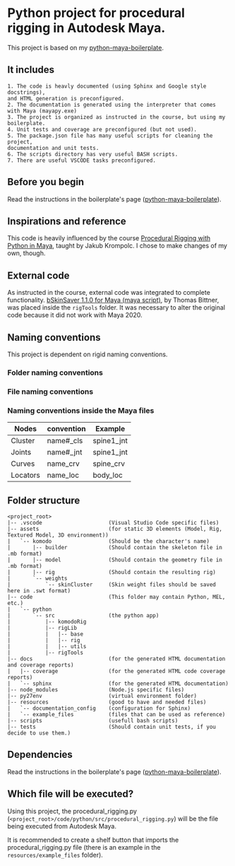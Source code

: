 # Python project for procedural rigging in Autodesk Maya.

This project is based on my [python-maya-boilerplate](https://github.com/leonardpin-br/python-maya-boilerplate).



## It includes
    1. The code is heavly documented (using Sphinx and Google style docstrings),
    and HTML generation is preconfigured.
    2. The documentation is generated using the interpreter that comes with Maya (mayapy.exe)
    3. The project is organized as instructed in the course, but using my boilerplate.
    4. Unit tests and coverage are preconfigured (but not used).
    5. The package.json file has many useful scripts for cleaning the project,
    documentation and unit tests.
    6. The scripts directory has very useful BASH scripts.
    7. There are useful VSCODE tasks preconfigured.



## Before you begin
Read the instructions in the boilerplate's page ([python-maya-boilerplate](https://github.com/leonardpin-br/python-maya-boilerplate)).



## Inspirations and reference
This code is heavily influenced by the course
[Procedural Rigging with Python in Maya](https://www.pluralsight.com/courses/procedural-rigging-python-maya-2283),
taught by Jakub Krompolc. I chose to make changes of my own, though.



## External code
As instructed in the course, external code was integrated to complete functionality.
[bSkinSaver 1.1.0 for Maya (maya script)](https://www.highend3d.com/maya/script/bskinsaver-for-maya),
by Thomas Bittner, was placed inside the `rigTools` folder.
It was necessary to alter the original code because it did not work with
Maya 2020.



## Naming conventions
This project is dependent on rigid naming conventions.

### Folder naming conventions

### File naming conventions

### Naming conventions inside the Maya files
| Nodes    | convention  | Example    |
|----------|-------------|------------|
| Cluster  | name#_cls   | spine1_jnt |
| Joints   | name#_jnt   | spine1_jnt |
| Curves   | name_crv    | spine_crv  |
| Locators | name_loc    | body_loc   |



## Folder structure
```
<project_root>
|-- .vscode                     (Visual Studio Code specific files)
|-- assets                      (for static 3D elements (Model, Rig, Textured Model, 3D environment))
|   `-- komodo                  (Should be the character's name)
|       |-- builder             (Should contain the skeleton file in .mb format)
|       |-- model               (Should contain the geometry file in .mb format)
|       |-- rig                 (Should contain the resulting rig)
|       `-- weights
|           `-- skinCluster     (Skin weight files should be saved here in .swt format)
|-- code                        (This folder may contain Python, MEL, etc.)
|   `-- python
|       `-- src                 (the python app)
|           |-- komodoRig
|           |-- rigLib
|           |   |-- base
|           |   |-- rig
|           |   |-- utils
|           |-- rigTools
|-- docs                        (for the generated HTML documentation and coverage reports)
|   |-- coverage                (for the generated HTML code coverage reports)
|   `-- sphinx                  (for the generated HTML documentation)
|-- node_modules                (Node.js specific files)
|-- py27env                     (virtual environment folder)
|-- resources                   (good to have and needed files)
|   `-- documentation_config    (configuration for Sphinx)
|   `-- example_files           (files that can be used as reference)
|-- scripts                     (usefull bash scripts)
|-- tests                       (Should contain unit tests, if you decide to use them.)

```



## Dependencies
Read the instructions in the boilerplate's page ([python-maya-boilerplate](https://github.com/leonardpin-br/python-maya-boilerplate)).



## Which file will be executed?
Using this project, the procedural_rigging.py (``<project_root>/code/python/src/procedural_rigging.py``) will be
the file being executed from Autodesk Maya.

It is recommended to create a shelf button that imports the procedural_rigging.py file (there is
an example in the ``resources/example_files`` folder).
